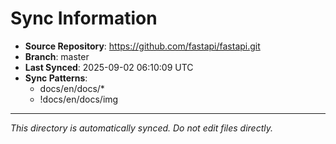 # Sync Information

- **Source Repository**: https://github.com/fastapi/fastapi.git
- **Branch**: master
- **Last Synced**: 2025-09-02 06:10:09 UTC
- **Sync Patterns**:
  - docs/en/docs/*
  - !docs/en/docs/img

---
*This directory is automatically synced. Do not edit files directly.*
